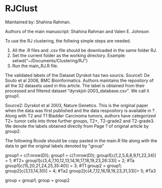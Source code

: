 # RJClust
Maintained by: Shahina Rahman.

Authors of the main manuscript: Shahina Rahman and Valen E. Johnson

To use the RJ clustering, the follwing simple steps are needed. 

1. All the .R files and .csv file should be downloaded in the same folder RJ. 
2. Set the current folder as the working directory.  Example: setwd("~/Documents/Clustering/RJ")
3. Run the main_RJ.R file. 



The validated labels of the Dataset Dyrskot has two source. 
Source1:  De Souto et al 2008, BMC Bioinformatics. Authors maintains the repository of all the 32 datasets used in this article. The label is obtained from their processed and filtered dataset "dyrskjot-2003_database.csv". We call it group1.

Source2:  Dyrskot et al 2003, Nature Genetics. This is the original paper when the data was first published and the data respository is available in ? . Along with T2 and T1 Bladder Carcinoma tumors, authors have categorized T2+ tumor cells into three further groups, T2+, T2-grade2 and T2-grade3. We denote the labels obtained directly from Page ? of original article by group2. 

The following Rcode should be copy pasted in the main.R file along with the data to get the original labels denoted by "group"

group1         = c(1:nrow(D));
group1         = c(1:nrow(D));
group1[c(1,2,5,6,8,9,11,22,34)] = 1; #T2+
group1[c(3,4,7,10,12,13,14,16,17,18,19,23,26:33)] = 2; #Ta
group1[c(15,20,21,24,25,35:40)] = 3; #T1
group2 = group1;
group2[c(3,13,14,30)] = 4; #Ta2
group2[c(4,7,12,16,18,19,23,31,33)]= 5; #Ta3

group = group1; 
group = group2

